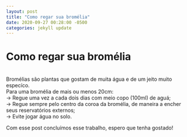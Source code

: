 ```yaml
---
layout: post
title: "Como regar sua bromélia"
date: 2020-09-27 00:28:00 -0500
categories: jekyll update
---
```


# Como regar sua bromélia
<br>
Bromélias são plantas que gostam de muita água e de um jeito muito especíco. <br>
Para uma bromélia de mais ou menos 20cm: <br>
-> Regue uma vez a cada dois dias com meio copo (100ml) de aguá; <br>
-> Regue sempre pelo centro da coroa da bromélia, de maneira a encher seus reservatórios externos; <br>
-> Evite jogar água no solo. <br>

Com esse post concluímos esse trabalho, espero que tenha gostado!